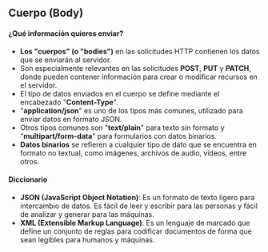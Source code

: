 
## Cuerpo (Body)

#### ¿Qué información quieres enviar?

- **Los "cuerpos" (o "bodies")** en las solicitudes HTTP contienen los datos que se enviarán al servidor.
- Son especialmente relevantes en las solicitudes **POST**, **PUT** y **PATCH**, donde pueden contener información para crear o modificar recursos en el servidor.
- El tipo de datos enviados en el cuerpo se define mediante el encabezado "**Content-Type**".
- "**application/json**" es uno de los tipos más comunes, utilizado para enviar datos en formato JSON.
- Otros tipos comunes son "**text/plain**" para texto sin formato y "**multipart/form-data**" para formularios con datos binarios.
- **Datos binarios** se refieren a cualquier tipo de dato que se encuentra en formato no textual, como imágenes, archivos de audio, vídeos, entre otros.

#### Diccionario

- **JSON (JavaScript Object Notation)**: Es un formato de texto ligero para intercambio de datos. Es fácil de leer y escribir para las personas y fácil de analizar y generar para las máquinas.
- **XML (Extensible Markup Language)**: Es un lenguaje de marcado que define un conjunto de reglas para codificar documentos de forma que sean legibles para humanos y máquinas.